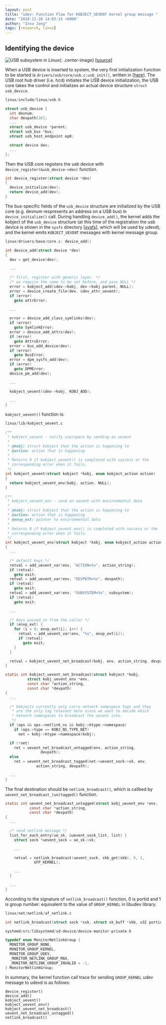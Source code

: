 ```yaml
---
layout: post
title: "udev: Function Flow for KOBJECT_UEVENT kernel group message "
date: "2018-11-28 14:03:15 +0900"
author: "Insu Jang"
tags: [research, linux]
---
```


## Identifying the device
![USB subsystem in Linux](/assets/images/181127/usb_subsystem_linux.png){: .center-image}
[\[source\]](https://opensourceforu.com/2011/10/usb-drivers-in-linux-1/)

When a USB device is inserted to system, the very first initialization function to be started is `drivers/usb/core/usb.c:usb_init()`, written in [\[here\]](https://www.technovelty.org/linux/what-actually-happens-when-you-plug-in-a-usb-device.html).
The USB root hub driver (i.e. hcd) initiates the USB device initialization, the USB core takes the control and initializes an actual device structure `struct usb_device`.

```c
linux/include/linux/usb.h

struct usb_device {
  int devnum;
  char devpath[16];
  ...
  struct usb_device *parent;
  struct usb_bus *bus;
  struct usb_host_endpoint ep0;

  struct device dev;
  ...
};
```
Then the USB core registers the usb device with `device_register(&usb_device->dev)` function.

```c
int device_register(struct device *dev)
{
  device_initialize(dev);
  return device_add(dev);
}
```
The bus-specific fields of the `usb_device` structure are initialized by the USB core (e.g. devnum respresents an address on a USB bus) in `device_initialize()` call.
During handling `device_add()`, the kernel adds the kobject of the `usb_device` structure (at this time of the registration the usb device is shown in the `sysfs` directory [\[sysfs\]](https://www.win.tue.nl/~aeb/linux/lk/lk-13.html), which will be used by udevd), and the kernel emits `KOBJECT_UEVENT` messages with kernel message group.

```c
linux/drivers/base/core.c: device_add()

int device_add(struct device *dev)
{
  dev = get_device(dev);

  ...

  /* first, register with generic layer. */
  /* we require the name to be set before, and pass NULL */
  error = kobject_add(&dev->kobj, dev->kobj.parent, NULL);
  error = device_create_file(dev, &dev_attr_uevent);
  if (error)
    goto attrError;

  ...

  error = device_add_class_symlinks(dev);
  if (error)
    goto SymlinkError;
  error = device_add_attrs(dev);
  if (error)
    goto AttrsError;
  error = bus_add_device(dev);
  if (error)
    goto BusError;
  error = dpm_sysfs_add(dev);
  if (error)
    goto DPMError;
  device_pm_add(dev);

  ...

  kobject_uevent(&dev->kobj, KOBJ_ADD);

  ...
}
```

`kobject_uevent()` function is:

```c
linux/lib/kobject_uevent.c

/**
 * kobject_uevent - notify userspace by sending an uevent
 *
 * @kobj: struct kobject that the action is happening to
 * @action: action that is happening
 *
 * Returns 0 if kobject_uevent() is completed with success or the
 * corresponding error when it fails.
 */
int kobject_uevent(struct kobject *kobj, enum kobject_action action)
{
  return kobject_uevent_env(kobj, action, NULL);
}

/**
 * kobject_uevent_env - send an uevent with environmental data
 *
 * @kobj: struct kobject that the action is happening to
 * @action: action that is happening
 * @envp_ext: pointer to environmental data
 *
 * Returns 0 if kobject_uevent_env() is completed with success or the
 * corresponding error when it fails.
 */
int kobject_uevent_env(struct kobject *kobj, enum kobject_action action, char *envp_ext[])
{
  ...

  /* default keys */
  retval = add_uevent_var(env, "ACTION=%s", action_string);
  if (retval)
    goto exit;
  retval = add_uevent_var(env, "DEVPATH=%s", devpath);
  if (retval)
    goto exit;
  retval = add_uevent_var(env, "SUBSYSTEM=%s", subsystem);
  if (retval)
    goto exit;

  ...

  /* keys passed in from the caller */
  if (envp_ext) {
    for (i = 0; envp_ext[i]; i++) {
      retval = add_uevent_var(env, "%s", envp_ext[i]);
      if (retval)
        goto exit;
    }
  }

  retval = kobject_uevent_net_broadcast(kobj, env, action_string, devpath);
}

static int kobject_uevent_net_broadcast(struct kobject *kobj,
          struct kobj_uevent_env *env,
          const char *action_string,
          const char *devpath)
{
  ...

  /* kobjects currently only carry network namespace tags and they
   * are the only tag relevant here since we want to decide which
   * network namespaces to broadcast the uevent into.
   */
  if (ops && ops->netlink_ns && kobj->ktype->namespace)
    if (ops->type == KOBJ_NS_TYPE_NET)
      net = kobj->ktype->namespace(kobj);

  if (!net)
    ret = uevent_net_broadcast_untagged(env, action_string,
                devpath);
  else
    ret = uevent_net_broadcast_tagged(net->uevent_sock->sk, env,
              action_string, devpath);

  ...
}
```

The final destination should be `netlink_broadcast()`, which is callbed by `uevent_net_broadcast_(un)tagged()` function.

```c
static int uevent_net_broadcast_untagged(struct kobj_uevent_env *env,
           const char *action_string,
           const char *devpath)
{
  ...

  /* send netlink message */
  list_for_each_entry(ue_sk, &uevent_sock_list, list) {
    struct sock *uevent_sock = ue_sk->sk;

    ...

    retval = netlink_broadcast(uevent_sock, skb_get(skb), 0, 1,
             GFP_KERNEL);

    ...
  }

  ...
}
```

According to the signature of `netlink_broadcast()` function, 0 is portid and 1 is group number: equivalent to the value of `GROUP_KERNEL` in libudev library.

```c
linux/net/netlink/af_netlink.c

int netlink_broadcast(struct sock *ssk, struct sk_buff *skb, u32 portid, u32 group, gfp_t allocation)
```

```c
systemd/src/libsystemd/sd-device/device-monitor-private.h

typedef enum MonitorNetlinkGroup {
  MONITOR_GROUP_NONE,
  MONITOR_GROUP_KERNEL,
  MONITOR_GROUP_UDEV,
  _MONITOR_NETLINK_GROUP_MAX,
  _MONITOR_NETLINK_GROUP_INVALID = -1,
} MonitorNetlinkGroup;
```

In summary, the kernel function call trace for sending `GROUP_KERNEL` udev message to udevd is as follows:
```
device_register()
device_add()
kobject_uevent()
kobject_uevent_env()
kobject_uevent_net_broadcast()
uevent_net_broadcast_untagged()
netlink_broadcast()
```

